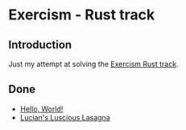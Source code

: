 # Exercism - Rust track

## Introduction

Just my attempt at solving the [Exercism Rust track](https://exercism.io/tracks/rust).

## Done

- [Hello, World!](https://exercism.org/tracks/rust/exercises/hello-world)
- [Lucian's Luscious Lasagna](https://exercism.org/tracks/rust/exercises/lucians-luscious-lasagna)
